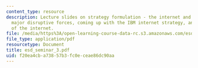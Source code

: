 ```yaml
---
content_type: resource
description: Lecture slides on strategy formulation - the internet and the Web as
  major disruptive forces, coming up with the IBM internet strategy, and the future
  of the internet.
file: /media/https%3A/open-learning-course-data-rc.s3.amazonaws.com/esd-57-technology-based-business-transformation-fall-2007/f20ea4cba73857b3fc0eceae86dc90aa_esd_seminar_3.pdf
file_type: application/pdf
resourcetype: Document
title: esd_seminar_3.pdf
uid: f20ea4cb-a738-57b3-fc0e-ceae86dc90aa
---
```

